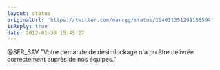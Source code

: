 ```yaml
---
layout: status
originalUrl: 'https://twitter.com/marcgg/status/164011351298158594'
isReply: true
date: 2012-01-30 15:45:27
---
```


@SFR_SAV "Votre demande de désimlockage n'a pu être délivrée correctement auprès de nos équipes."
